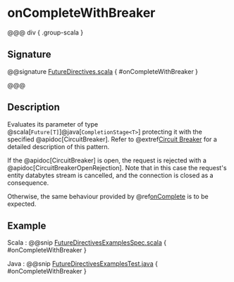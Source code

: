 # onCompleteWithBreaker

@@@ div { .group-scala }

## Signature

@@signature [FutureDirectives.scala](/akka-http/src/main/scala/akka/http/scaladsl/server/directives/FutureDirectives.scala) { #onCompleteWithBreaker }

@@@

## Description

Evaluates its parameter of type @scala[`Future[T]`]@java[`CompletionStage<T>`] protecting it with the specified @apidoc[CircuitBreaker].
Refer to @extref[Circuit Breaker](akka-docs:common/circuitbreaker.html) for a detailed description of this pattern.

If the @apidoc[CircuitBreaker] is open, the request is rejected with a @apidoc[CircuitBreakerOpenRejection].
Note that in this case the request's entity databytes stream is cancelled, and the connection is closed
as a consequence.

Otherwise, the same behaviour provided by @ref[onComplete](onComplete.md) is to be expected.

## Example

Scala
:  @@snip [FutureDirectivesExamplesSpec.scala]($test$/scala/docs/http/scaladsl/server/directives/FutureDirectivesExamplesSpec.scala) { #onCompleteWithBreaker }

Java
:  @@snip [FutureDirectivesExamplesTest.java]($test$/java/docs/http/javadsl/server/directives/FutureDirectivesExamplesTest.java) { #onCompleteWithBreaker }
